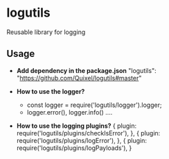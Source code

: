 # logutils
Reusable library for logging

## Usage

- **Add dependency in the package.json**
  "logutils": "https://github.com/Quixel/logutils#master"

- **How to use the logger?**
  - const logger = require('logutils/logger').logger;
  - logger.error(), logger.info() ....

- **How to use the logging plugins?**
  {
    plugin: require('logutils/plugins/checkIsError'),
  },
  {
    plugin: require('logutils/plugins/logError'),
  },
  {
    plugin: require('logutils/plugins/logPayloads'),
  }  
